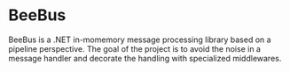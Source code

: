 # BeeBus

BeeBus is a .NET in-momemory message processing library based on a pipeline perspective.
The goal of the project is to avoid the noise in a message handler and decorate the handling with specialized middlewares.